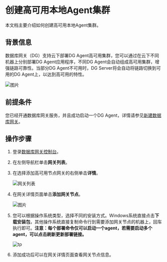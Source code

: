 # 创建高可用本地Agent集群

本文档主要介绍如何创建高可用本地Agent集群。

## 背景信息

数据库网关（DG）支持云下部署DG Agent高可用集群，您可以通过在云下不同机器上分别部署DG Agent应用程序，不同DG Agent会自动组成高可用集群，增强链路可靠性。当部分DG Agent不可用时，DG Server将会自动将链路切换到可用的DG Agent上，以达到高可用的特性。

![图片](https://static-aliyun-doc.oss-accelerate.aliyuncs.com/assets/img/zh-CN/7376330061/p167489.png)

## 前提条件

您已经开通数据库网关服务，并且成功启动一个DG Agent，详情请参见[新建数据库网关](/intl.zh-CN/用户指南/新建数据库网关.md)。

## 操作步骤

1.  登录[数据库网关控制台](https://dg.console.aliyun.com/gateway)。
2.  在左侧导航栏单击**网关列表**。
3.  在选择添加高可用节点网关的右侧单击**详情**。

    ![网关列表](https://static-aliyun-doc.oss-accelerate.aliyuncs.com/assets/img/zh-CN/6888484161/p245557.png)

4.  在网关详情页面单击**添加网关节点**。

    ![图片](https://static-aliyun-doc.oss-accelerate.aliyuncs.com/assets/img/zh-CN/8376330061/p167357.png)

5.  您可以根据操作系统类型，选择不同的安装方式。Windows系统直接点击**下载安装包**，其他操作系统直接复制命令行到需要添加网关节点的机器上，回车执行即可。**注意：每个部署命令仅可以启动一个agent，若需要启动多个agent，可以点击刷新更新部署链接。**

    ![tp](https://static-aliyun-doc.oss-accelerate.aliyuncs.com/assets/img/zh-CN/4825287951/p139203.png)

6.  添加成功后可以在网关详情页面查看网关节点信息。

